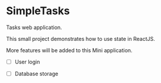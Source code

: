 # SimpleTasks
Tasks web application.

This small project demonstrates how to use state in ReactJS. 

More features will be added to this Mini application. 

- [ ] User login
- [ ] Database storage

